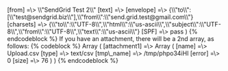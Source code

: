 <div markdown="1" class="WordSection1">
<o:p> </o:p>

</div>
[from] =\> \\"SendGrid Test 2\\" <send.grid.test@gmail.com> [text] =\> [envelope] =\> {\\"to\\":[\\"test@sendgrid.biz\\"],\\"from\\":\\"send.grid.test@gmail.com\\"} [charsets] =\> {\\"to\\":\\"UTF-8\\",\\"html\\":\\"us-ascii\\",\\"subject\\":\\"UTF-8\\",\\"from\\":\\"UTF-8\\",\\"text\\":\\"us-ascii\\"} [SPF] =\> pass ) {% endcodeblock %} If you have an attachment, there will be a 2nd array, as follows: {% codeblock %} Array ( [attachment1] =\> Array ( [name] =\> Upload.csv [type] =\> text/csv [tmp\_name] =\> /tmp/phpo34iHI [error] =\> 0 [size] =\> 76 ) ) {% endcodeblock %}
